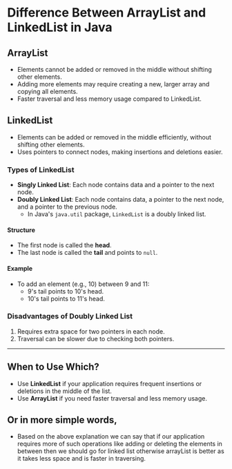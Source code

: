 # Difference Between ArrayList and LinkedList in Java

## ArrayList
- Elements cannot be added or removed in the middle without shifting other elements.
- Adding more elements may require creating a new, larger array and copying all elements.
- Faster traversal and less memory usage compared to LinkedList.

## LinkedList
- Elements can be added or removed in the middle efficiently, without shifting other elements.
- Uses pointers to connect nodes, making insertions and deletions easier.

### Types of LinkedList
- **Singly Linked List**: Each node contains data and a pointer to the next node.
- **Doubly Linked List**: Each node contains data, a pointer to the next node, and a pointer to the previous node.
  - In Java's `java.util` package, `LinkedList` is a doubly linked list.

#### Structure
- The first node is called the **head**.
- The last node is called the **tail** and points to `null`.

#### Example
- To add an element (e.g., 10) between 9 and 11:
  - 9's tail points to 10's head.
  - 10's tail points to 11's head.

### Disadvantages of Doubly Linked List
1. Requires extra space for two pointers in each node.
2. Traversal can be slower due to checking both pointers.

---

## When to Use Which?
- Use **LinkedList** if your application requires frequent insertions or deletions in the middle of the list.
- Use **ArrayList** if you need faster traversal and less memory usage. 
## Or in more simple words,
- Based on the above explanation we can say that if our application requires more of such operations like adding or deleting the elements in between then we should go for linked list otherwise arrayList is better as it takes less space and is faster in traversing.